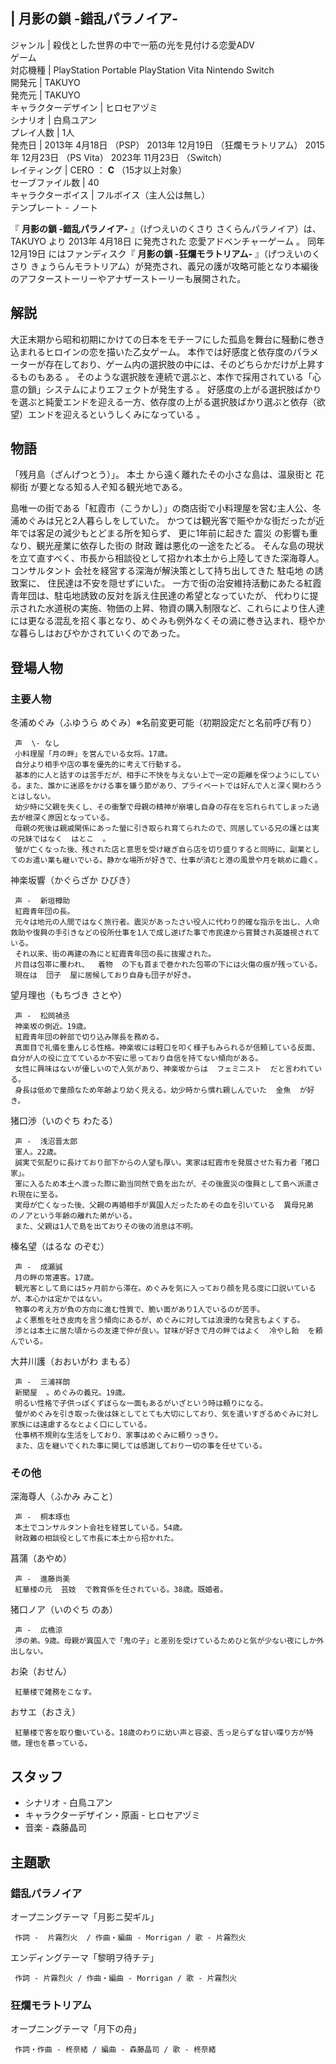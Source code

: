 |  月影の鎖 -錯乱パラノイア-  
---  
ジャンル  |  殺伐とした世界の中で一筋の光を見付ける恋愛ADV   
ゲーム  
対応機種  |  PlayStation Portable  PlayStation Vita  Nintendo Switch   
開発元  |  TAKUYO   
発売元  |  TAKUYO   
キャラクターデザイン  |  ヒロセアヅミ   
シナリオ  |  白鳥ユアン   
プレイ人数  |  1人   
発売日  |  2013年  4月18日  （PSP）  2013年  12月19日  （狂爛モラトリアム）  2015年  12月23日  （PS Vita）  2023年  11月23日  （Switch）   
レイティング  |  CERO  ：  **C** （15才以上対象）   
セーブファイル数  |  40   
キャラクターボイス  |  フルボイス（主人公は無し）   
テンプレート  \-  ノート  
  
『 **月影の鎖 -錯乱パラノイア-** 』（げつえいのくさり さくらんパラノイア）は、  TAKUYO  より  2013年  4月18日  に発売された
恋愛アドベンチャーゲーム  。 同年  12月19日  にはファンディスク『 **月影の鎖 -狂爛モラトリアム-** 』（げつえいのくさり
きょうらんモラトリアム）が発売され、義兄の護が攻略可能となり本編後のアフターストーリーやアナザーストーリーも展開された。

##  解説  

大正末期から昭和初期にかけての日本をモチーフにした孤島を舞台に騒動に巻き込まれるヒロインの恋を描いた乙女ゲーム。
本作では好感度と依存度のパラメーターが存在しており、ゲーム内の選択肢の中には、そのどちらかだけが上昇するものもある    。
そのような選択肢を連続で選ぶと、本作で採用されている「心意の鎖」システムによりエフェクトが発生する    。
好感度の上がる選択肢ばかりを選ぶと純愛エンドを迎える一方、依存度の上がる選択肢ばかり選ぶと依存（欲望）エンドを迎えるというしくみになっている    。

##  物語  

「残月島（ざんげつとう）」。  本土  から遠く離れたその小さな島は、温泉街と  花柳街  が要となる知る人ぞ知る観光地である。

島唯一の街である「紅霞市（こうかし）」の商店街で小料理屋を営む主人公、冬浦めぐみは兄と2人暮らしをしていた。
かつては観光客で賑やかな街だったが近年では客足の減少もとどまる所を知らず、 更に1年前に起きた  震災  の影響も重なり、観光産業に依存した街の  財政
難は悪化の一途をたどる。 そんな島の現状を立て直すべく、市長から相談役として招かれ本土から上陸してきた深海尊人。  コンサルタント
会社を経営する深海が解決策として持ち出してきた  駐屯地  の誘致案に、 住民達は不安を隠せずにいた。
一方で街の治安維持活動にあたる紅霞青年団は、駐屯地誘致の反対を訴え住民達の希望となっていたが、
代わりに提示された水道税の実施、物価の上昇、物資の購入制限など、これらにより住人達には更なる混乱を招く事となり、めぐみも例外なくその渦に巻き込まれ、穏やかな暮らしはおびやかされていくのであった。

##  登場人物  

###  主要人物  

冬浦めぐみ（ふゆうら めぐみ）※名前変更可能（初期設定だと名前呼び有り）

     声  \- なし 
     小料理屋「月の畔」を営んでいる女将。17歳。 
     自分より相手や店の事を優先的に考えて行動する。 
     基本的に人と話すのは苦手だが、相手に不快を与えない上で一定の距離を保つようにしている。また、誰かに迷惑をかける事を嫌う節があり、プライベートでは好んで人と深く関わろうとはしない。 
     幼少時に父親を失くし、その衝撃で母親の精神が崩壊し自身の存在を忘れられてしまった過去が根深く原因となっている。 
     母親の死後は親戚関係にあった螢に引き取られ育てられたので、同居している兄の護とは実の兄妹ではなく  はとこ  。 
     螢が亡くなった後、残された店と意思を受け継ぎ自ら店を切り盛りすると同時に、副業としてのお遣い業も継いでいる。静かな場所が好きで、仕事が済むと港の風景や月を眺めに趣く。 
神楽坂響（かぐらざか ひびき）

     声 -  新垣樽助 
     紅霞青年団の長。 
     元々は地元の人間ではなく旅行者。震災があったさい役人に代わり的確な指示を出し、人命救助や復興の手引きなどの役所仕事を1人で成し遂げた事で市民達から賞賛され英雄視されている。 
     それ以来、街の再建の為にと紅霞青年団の長に抜擢された。 
     片目は包帯に覆われ、  着物  の下も首まで巻かれた包帯の下には火傷の痕が残っている。 
     現在は  団子  屋に居候しており自身も団子が好き。 
望月理也（もちづき さとや）

     声 -  松岡禎丞 
     神楽坂の側近。19歳。 
     紅霞青年団の幹部で切り込み隊長を務める。 
     真面目で礼儀を重んじる性格。神楽坂には軽口を叩く様子もみられるが信頼している反面、自分が人の役に立てているか不安に思っており自信を持てない傾向がある。 
     女性に興味はないが優しいので人気があり、神楽坂からは  フェミニスト  だと言われている。 
     身長は低めで童顔なため年齢より幼く見える。幼少時から慣れ親しんでいた  金魚  が好き。 
猪口渉（いのぐち わたる）

     声 -  浅沼晋太郎 
     軍人。22歳。 
     誠実で気配りに長けており部下からの人望も厚い。実家は紅霞市を発展させた有力者「猪口家」。 
     軍に入るため本土へ渡った際に勘当同然で島を出たが、その後震災の復興として島へ派遣され現在に至る。 
     実母が亡くなった後、父親の再婚相手が異国人だったためその血を引いている  異母兄弟  のノアという年齢の離れた弟がいる。 
     また、父親は1人で島を出ておりその後の消息は不明。 
榛名望（はるな のぞむ）

     声 -  成瀬誠 
     月の畔の常連客。17歳。 
     観光客として島には5ヶ月前から滞在。めぐみを気に入っており顔を見る度に口説いているが、本心かは定かではない。 
     物事の考え方が負の方向に進む性質で、脆い面があり1人でいるのが苦手。 
     よく悪態を吐き皮肉を言う傾向にあるが、めぐみに対しては浪漫的な発言もよくする。 
     渉とは本土に居た頃からの友達で仲が良い。甘味が好きで月の畔ではよく  冷やし飴  を頼んでいる。 
大井川護（おおいがわ まもる）

     声 -  三浦祥朗 
     新聞屋  。めぐみの義兄。19歳。 
     明るい性格で子供っぽくずぼらな一面もあるがいざという時は頼りになる。 
     螢がめぐみを引き取った後は妹としてとても大切にしており、気を遣いすぎるめぐみに対し家族には遠慮するなとよく口にしている。 
     仕事柄不規則な生活をしており、家事はめぐみに頼りっきり。 
     また、店を継いでくれた事に関しては感謝しており一切の事を任せている。 

###  その他  

深海尊人（ふかみ みこと）

     声 -  桐本琢也 
     本土でコンサルタント会社を経営している。54歳。 
     財政難の相談役として市長に本土から招かれた。 
菖蒲（あやめ）

     声 -  進藤尚美 
     紅華楼の元  芸妓  で教育係を任されている。38歳。既婚者。 
猪口ノア（いのぐち のあ）

     声 -  広橋涼 
     渉の弟。9歳。母親が異国人で「鬼の子」と差別を受けているためひと気が少ない夜にしか外出しない。 
お染（おせん）

     紅華楼で雑務をこなす。 
おサエ（おさえ）

     紅華楼で客を取り働いている。18歳のわりに幼い声と容姿、舌っ足らずな甘い喋り方が特徴。理也を慕っている。 

##  スタッフ  

  * シナリオ - 白鳥ユアン 
  * キャラクターデザイン・原画 - ヒロセアヅミ 
  * 音楽 - 森藤晶司 

##  主題歌  

###  錯乱パラノイア  

オープニングテーマ「月影ニ契ギル」

     作詞 -  片霧烈火  / 作曲・編曲 - Morrigan / 歌 - 片霧烈火 
エンディングテーマ「黎明ヲ待チテ」

     作詞 - 片霧烈火 / 作曲・編曲 - Morrigan / 歌 - 片霧烈火 

###  狂爛モラトリアム  

オープニングテーマ「月下の舟」

     作詞・作曲 - 柊奈緒 / 編曲 - 森藤晶司 / 歌 - 柊奈緒 

